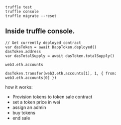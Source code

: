 

```
truffle test
truffle console
truffle migrate --reset
```

## Inside truffle console.

```
// Get currently deployed contract
var dasToken = await DappToken.deployed()
dasToken.address
var dasTotalSupply = await dasToken.totalSupply()
```

```
web3.eth.accounts

dasToken.transfer(web3.eth.accounts[1], 1, { from: web3.eth.accounts[0] })
```


how it works:
- Provision tokens to token sale contract
- set a token price in wei
- assign an admin
- buy tokens
- end sale

